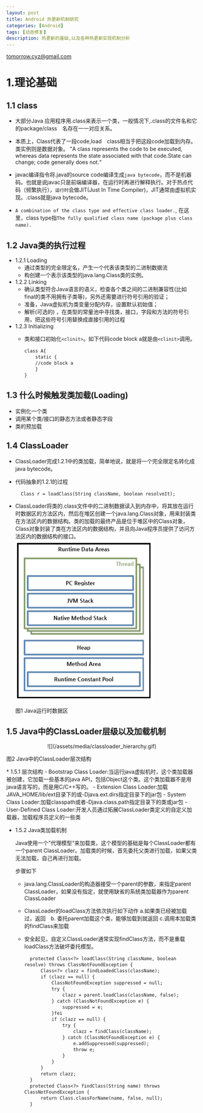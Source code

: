 ```yaml
---
layout: post
title: Android 热更新机制研究 
categories: [Android]
tags: [动态修复]
description: 热更新的基础,以及各种热更新实现机制分析
---
```


tomorrow.cyz@gmail.com

# 1.理论基础　

## 1.1 class
* 大部分Java 应用程序用.class来表示一个类，一般情况下,.class的文件名和它的package/class　名存在一一对应关系。

* 本质上，Class代表了一段code,load　class相当于把这段code加载到内存。类实例则是数据对象。
”A class represents the code to be executed, whereas data represents the state associated 
 with that code.State can change; code generally does not.“

* javac编译指令将.java的source code编译生成`java bytecode`，而不是机器码。也就是说javac只是前端编译器，在运行时再进行解释执行。对于热点代码（频繁执行），`运行时`会做JIT(Just In Time Compiler)，JIT通常由虚拟机实现。.class就是java bytecode。

* `A combination of the class type and effective class loader.`, 在这里，class type指`The fully qualified class name (package plus class name).`

## 1.2 Java类的执行过程
* 1.2.1 Loading
  - 通过类型的完全限定名，产生一个代表该类型的二进制数据流
  - 构创建一个表示该类型的java.lang.Class类的实例。
* 1.2.2 Linking
  - 确认类型符合Java语言的语义，检查各个类之间的二进制兼容性(比如final的类不用拥有子类等)，另外还需要进行符号引用的验证；
  - 准备，Java虚拟机为类变量分配内存，设置默认初始值；
  - 解析(可选的) ，在类型的常量池中寻找类，接口，字段和方法的符号引用，把这些符号引用替换成直接引用的过程
* 1.2.3 Initializing
  - 类和接口初始化`<clinit>`。如下代码code block a就是由`<clinit>`调用。

        class A{
            static {
            //code block a
            }
        }

## 1.3 什么时候触发类加载(Loading)
* 实例化一个类
* 调用某个类/接口的静态方法或者静态字段
* 类的预加载

## 1.4 ClassLoader
* ClassLoader完成1.2.1中的类加载，简单地说，就是将一个完全限定名转化成java bytecode。

* 代码抽象的1.2.1的过程

        Class r = loadClass(String className, boolean resolveIt); 

* ClassLoader将类的.class文件中的二进制数据读入到内存中，将其放在运行时数据区的方法区内，然后在堆区创建一个java.lang.Class对象，用来封装类在方法区内的数据结构。类的加载的最终产品是位于堆区中的Class对象，Class对象封装了类在方法区内的数据结构，并且向Java程序员提供了访问方法区内的数据结构的接口。
![](/assets/media/java_runtim_data_areas.png) 

    图1 Java运行时数据区

## 1.5 Java中的ClassLoader层级以及加载机制
<p align="center">
![](/assets/media/classloader_hierarchy.gif) 

图2 Java中的ClassLoader层次结构
</p>
* 1.5.1 层次结构
  - Bootstrap Class Loader:当运行java虚拟机时，这个类加载器被创建，它加载一些基本的java API，包括Object这个类。这个类加载器不是用java语言写的，而是用C/C++写的。
  - Extension Class Loader:加载JAVA_HOME/lib/ext目录下的或-Djava.ext.dirs指定目录下的jar包
  - System Class Loader:加载classpath或者-Djava.class.path指定目录下的类或jar包
  - User-Defined Class Loader:开发人员通过拓展ClassLoader类定义的自定义加载器，加载程序员定义的一些类

* 1.5.2 Java类加载机制

  Java使用一个”代理模型“来加载类，这个模型的基础是每个ClassLoader都有一个parent ClassLoader。加载类的时候，首先委托父类进行加载，如果父类无法加载，自己再进行加载。

  步骤如下

    - java.lang.ClassLoader的构造器接受一个parent的参数，来指定parent ClassLoader，如果没有指定，就使用缺省的系统类加载器作为parent ClassLoader
    - ClassLoader的loadClass方法依次执行如下动作 a.如果类已经被加载过，返回　b. 委托parent加载这个类，能够加载到就返回 c.调用本加载类的findClass来加载
    - 安全起见，自定义ClassLoader通常实现findClass方法，而不是重载loadClass方法破坏委托模型。
       
            protected Class<?> loadClass(String className, boolean resolve) throws ClassNotFoundException {
                Class<?> clazz = findLoadedClass(className);
                if (clazz == null) {
                    ClassNotFoundException suppressed = null;
                    try {
                        clazz = parent.loadClass(className, false);
                    } catch (ClassNotFoundException e) {
                        suppressed = e;
                    }fei
                    if (clazz == null) {
                        try {
                            clazz = findClass(className);
                        } catch (ClassNotFoundException e) {
                            e.addSuppressed(suppressed);
                            throw e;
                        }
                    }
                }
                return clazz;
            }
            protected Class<?> findClass(String name) throws ClassNotFoundException {
                return Class.classForName(name, false, null);
            }
　    


